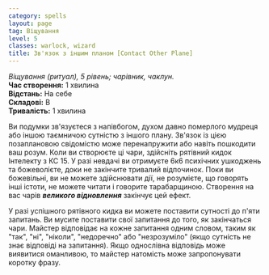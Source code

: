 ```yaml
---
category: spells
layout: page
tag: Віщування
level: 5
classes: warlock, wizard
title: Зв'язок з іншим планом [Contact Other Plane]
---
```


_Віщування (ритуал), 5 рівень; чарівник, чаклун._   
**Час створення:** 1 хвилина    
**Відстань:** На себе    
**Складові:** В    
**Тривалість:** 1 хвилина    

Ви подумки зв'язуєтеся з напівбогом, духом давно померлого мудреця або іншою таємничою сутністю з іншого плану. Зв'язок із цією позаплановою свідомістю може перенапружити або навіть пошкодити ваш розум. Коли ви створюєте ці чари, здійсніть рятівний кидок Інтелекту з КС 15. У разі невдачі ви отримуєте 6к6 психічних ушкоджень та божеволієте, доки не закінчите тривалий відпочинок. Поки ви божевільні, ви не можете здійснювати дії, не розумієте, що говорять інші істоти, не можете читати і говорите тарабарщиною. Створення на вас чарів **_великого відновлення_** закінчує цей ефект.    

У разі успішного рятівного кидка ви можете поставити сутності до п'яти запитань. Ви мусите поставити свої запитання до того, як закінчаться чари. Майстер відповідає на кожне запитання одним словом, таким як "так", "ні", "ніколи", "недоречно" або "незрозуміло" (якщо сутність не знає відповіді на запитання). Якщо однослівна відповідь може виявитися оманливою, то майстер натомість може запропонувати коротку фразу. 
